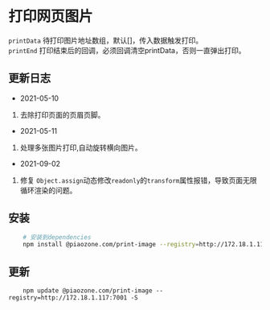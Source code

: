 # 打印网页图片

`printData` 待打印图片地址数组，默认[]，传入数据触发打印。  
`printEnd` 打印结束后的回调，必须回调清空printData，否则一直弹出打印。  

## 更新日志
- 2021-05-10  
 1. 去除打印页面的页眉页脚。
- 2021-05-11  
 1. 处理多张图片打印,自动旋转横向图片。
- 2021-09-02
 1. 修复 `Object.assign`动态修改`readonly`的`transform`属性报错，导致页面无限循环渲染的问题。
 
## 安装
```bash
    # 安装到dependencies
    npm install @piaozone.com/print-image --registry=http://172.18.1.117:7001 -S
```

## 更新
```
    npm update @piaozone.com/print-image --registry=http://172.18.1.117:7001 -S
```